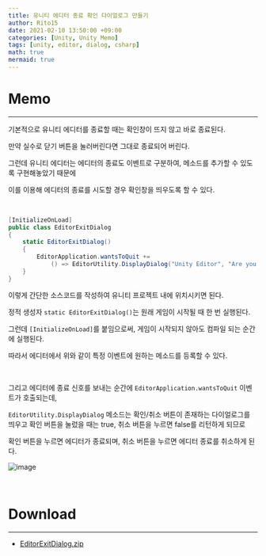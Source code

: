 ```yaml
---
title: 유니티 에디터 종료 확인 다이얼로그 만들기
author: Rito15
date: 2021-02-10 13:50:00 +09:00
categories: [Unity, Unity Memo]
tags: [unity, editor, dialog, csharp]
math: true
mermaid: true
---
```


# Memo
---

기본적으로 유니티 에디터를 종료할 때는 확인창이 뜨지 않고 바로 종료된다.

만약 실수로 닫기 버튼을 눌러버린다면 그대로 종료되어 버린다.

그런데 유니티 에디터는 에디터의 종료도 이벤트로 구분하여, 메소드를 추가할 수 있도록 구현해놓았기 때문에

이를 이용해 에디터의 종료를 시도할 경우 확인창을 띄우도록 할 수 있다.

<br>

```cs
[InitializeOnLoad]
public class EditorExitDialog
{
    static EditorExitDialog()
    {
        EditorApplication.wantsToQuit += 
            () => EditorUtility.DisplayDialog("Unity Editor", "Are you sure to quit ?", "Yes", "No");
    }
}
```

이렇게 간단한 소스코드를 작성하여 유니티 프로젝트 내에 위치시키면 된다.

정적 생성자 `static EditorExitDialog()`는 원래 게임이 시작될 때 한 번 실행된다.

그런데 `[InitializeOnLoad]`를 붙임으로써, 게임이 시작되지 않아도 컴파일 되는 순간에 실행된다.

따라서 에디터에서 위와 같이 특정 이벤트에 원하는 메소드를 등록할 수 있다.

<br>

그리고 에디터에 종료 신호를 보내는 순간에 `EditorApplication.wantsToQuit` 이벤트가 호출되는데,

`EditorUtility.DisplayDialog` 메소드는 확인/취소 버튼이 존재하는 다이얼로그를 띄우고 확인 버튼을 눌렀을 때는 true, 취소 버튼을 누르면 false를 리턴하게 되므로

확인 버튼을 누르면 에디터가 종료되며, 취소 버튼을 누르면 에디터 종료를 취소하게 된다.

![image](https://user-images.githubusercontent.com/42164422/107467206-ea07f580-6ba8-11eb-9716-f6e7401ad10e.png)

<br>

# Download
---
- [EditorExitDialog.zip](https://github.com/rito15/Images/files/5955948/EditorExitDialog.zip)